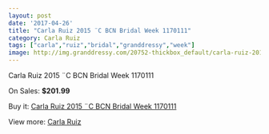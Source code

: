 ```yaml
---
layout: post
date: '2017-04-26'
title: "Carla Ruiz 2015 ¨C BCN Bridal Week 1170111"
category: Carla Ruiz
tags: ["carla","ruiz","bridal","granddressy","week"]
image: http://img.granddressy.com/20752-thickbox_default/carla-ruiz-2015-c-bcn-bridal-week-1170111.jpg
---
```

Carla Ruiz 2015 ¨C BCN Bridal Week 1170111

On Sales: **$201.99**
<a href="https://www.granddressy.com/en/carla-ruiz/19726-carla-ruiz-2015-c-bcn-bridal-week-1170111.html"><amp-img layout="responsive" width="600" height="600" src="//img.granddressy.com/20752-thickbox_default/carla-ruiz-2015-c-bcn-bridal-week-1170111.jpg" alt="Carla Ruiz 2015 ¨C BCN Bridal Week 1170111 0" /></a>

Buy it: [Carla Ruiz 2015 ¨C BCN Bridal Week 1170111](https://www.granddressy.com/en/carla-ruiz/19726-carla-ruiz-2015-c-bcn-bridal-week-1170111.html "Carla Ruiz 2015 ¨C BCN Bridal Week 1170111")

View more: [Carla Ruiz](https://www.granddressy.com/en/61-carla-ruiz "Carla Ruiz")
